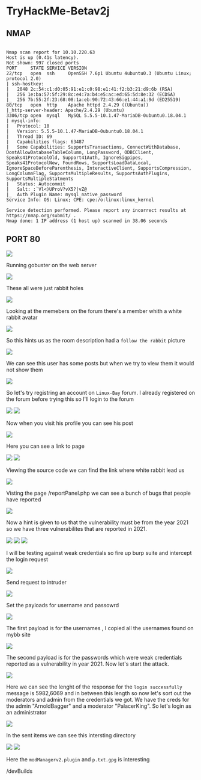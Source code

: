 # TryHackMe-Betav2j

## NMAP

```

Nmap scan report for 10.10.220.63
Host is up (0.41s latency).
Not shown: 997 closed ports
PORT     STATE SERVICE VERSION
22/tcp   open  ssh     OpenSSH 7.6p1 Ubuntu 4ubuntu0.3 (Ubuntu Linux; protocol 2.0)
| ssh-hostkey: 
|   2048 2c:54:c1:d0:05:91:e1:c0:98:e1:41:f2:b3:21:d9:6b (RSA)
|   256 1e:ba:57:5f:29:8c:e4:7a:b4:e5:ac:ed:65:5d:8e:32 (ECDSA)
|_  256 7b:55:2f:23:68:08:1a:eb:90:72:43:66:e1:44:a1:9d (ED25519)
80/tcp   open  http    Apache httpd 2.4.29 ((Ubuntu))
|_http-server-header: Apache/2.4.29 (Ubuntu)
3306/tcp open  mysql   MySQL 5.5.5-10.1.47-MariaDB-0ubuntu0.18.04.1
| mysql-info: 
|   Protocol: 10
|   Version: 5.5.5-10.1.47-MariaDB-0ubuntu0.18.04.1
|   Thread ID: 69
|   Capabilities flags: 63487
|   Some Capabilities: SupportsTransactions, ConnectWithDatabase, DontAllowDatabaseTableColumn, LongPassword, ODBCClient, Speaks41ProtocolOld, Support41Auth, IgnoreSigpipes, Speaks41ProtocolNew, FoundRows, SupportsLoadDataLocal, IgnoreSpaceBeforeParenthesis, InteractiveClient, SupportsCompression, LongColumnFlag, SupportsMultipleResults, SupportsAuthPlugins, SupportsMultipleStatments
|   Status: Autocommit
|   Salt: :`Vl<)UProV?vX5?|vZ@
|_  Auth Plugin Name: mysql_native_password
Service Info: OS: Linux; CPE: cpe:/o:linux:linux_kernel

Service detection performed. Please report any incorrect results at https://nmap.org/submit/ .
Nmap done: 1 IP address (1 host up) scanned in 38.06 seconds
```

## PORT 80

<img src="https://imgur.com/LFhMxAp.png"/>

Running gobuster on the web server

<img src="https://imgur.com/330CYFx.png"/>

These all were just rabbit holes

<img src="https://imgur.com/2mKpio4.png"/>

Looking at the memebers on the forum there's a member whith a white rabbit avatar

<img src="https://imgur.com/wQUEuOk.png"/>

So this hints us as the room description had a `follow the rabbit` picture

<img src="https://imgur.com/yQKolQ0.png"/>

We can see this user has some posts but when we try to view them it would not show them

<img src="https://imgur.com/3sw9YMm.png"/>

So let's try registring an account on `Linux-Bay` forum. I already registered on the forum before trying this so I'll login to the forum

<img src="https://imgur.com/jPYnMl0.png"/>

<img src="https://imgur.com/wVaicwC.png"/>

Now when you visit his profile you can see his post

<img src="https://imgur.com/wjgF3PK.png"/>

Here you can see a link to page

<img src="https://imgur.com/xzPvfRo.png"/>

<img src="https://imgur.com/0SdsaBA.png"/>

Viewing the source code we can find the link where white rabbit lead us 

<img src="https://imgur.com/h0iu64R.png"/>

Visting the page /reportPanel.php we can see a bunch of bugs that people have reported

<img src="https://imgur.com/rvhHilj.png"/>

Now a hint is given to us that the vulnerability must be from the year 2021 so we have three vulnerabilites that are reported in 2021.

<img src="https://imgur.com/CBUOYsW.png"/>

<img src="https://imgur.com/gZgtqbR.png"/>

<img src="https://imgur.com/9xPFfBH.png"/>

I will be testing against weak credentials so fire up burp suite and intercept the login request

<img src="https://imgur.com/ckSpHzv.png"/>

Send request to intruder

<img src="https://imgur.com/gQlfOqO.png"/>

Set the payloads for username and passowrd

<img src="https://imgur.com/MU8xkdH.png"/>

The first payload is for the usernames , I copied all the usernames found on mybb site

<img src="https://imgur.com/fq9bLyF.png"/>

The second payload is for the passwords which were weak credentials reported as a vulnerability in year 2021. Now let's start the attack.

<img src="https://imgur.com/8zgoUvZ.png"/>

Here we can see the lenght of the response for the `login successfully` message is 5982,6069 and in between this length so now let's sort out the moderators and admin from the credentials we got. We have the creds for the admin "ArnoldBagger" and a moderator "PalacerKing". So let's login as an administrator

<img src="https://imgur.com/ADYo0Le.png"/>

In the sent items we can see this intersting directory 

<img src="https://imgur.com/to2usIC.png"/>

<img src="https://imgur.com/rxCygpK.png"/>

Here the `modManagerv2.plugin` and `p.txt.gpg` is interesting



/devBuilds